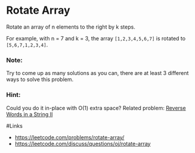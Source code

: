 # Rotate Array
Rotate an array of n elements to the right by k steps.

For example, with n = 7 and k = 3, the array `[1,2,3,4,5,6,7]` is rotated to `[5,6,7,1,2,3,4]`.

### Note:
Try to come up as many solutions as you can, there are at least 3 different ways to solve this problem.

### Hint:
Could you do it in-place with O(1) extra space?
Related problem: [Reverse Words in a String II](https://leetcode.com/problems/reverse-words-in-a-string/)

#Links
- https://leetcode.com/problems/rotate-array/
- https://leetcode.com/discuss/questions/oj/rotate-array